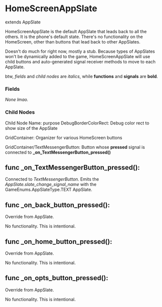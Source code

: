 # HomeScreenAppSlate
extends AppSlate

HomeScreenAppSlate is the default AppSlate that leads back to all the others. It is the phone's default state. There's no functionality on the HomeScreen, other than buttons that lead back to other AppSlates.

Doesn't do much for right now, mostly a stub. Because types of AppSlates won't be dynamically added to the game, HomeScreenAppSlate will use child buttons and auto-generated signal receiver methods to move to each AppSlate.

btw, _fields_ and _child nodes_ are _italics_, while **functions** and **signals** are **bold**.

### Fields
_None lmao._

### Child Nodes
Child Node Name: purpose
DebugBorderColorRect: Debug color rect to show size of the AppSlate

GridContainer: Organizer for various HomeScreen buttons

GridContainer/TextMessengerButton: Button whose **pressed** signal is connected to **_on_TextMessengerButton_pressed()**

## func _on_TextMessengerButton_pressed():
Connected to _TextMessengerButton_. Emits the _AppSlate.slate_change_signal_name_ with the GameEnums.AppSlateType.TEXT AppSlate.
	
## func _on_back_button_pressed():
Override from AppSlate. 

No functionality. This is intentional.
	
## func _on_home_button_pressed():
Override from AppSlate. 

No functionality. This is intentional.
	
## func _on_opts_button_pressed():
Override from AppSlate. 

No functionality. This is intentional.

